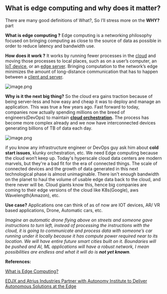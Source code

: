 ## What is edge computing and why does it matter?

There are many good definitions of What?, So I’ll stress more on the **WHY?** part

**What is edge computing ?**
Edge computing is a networking philosophy focused on bringing computing as close to the source of data as possible in order to reduce latency and bandwidth use.

**How does it work ?**
It works by running fewer processes in the  [cloud](https://www.cloudflare.com/en-gb/learning/cloud/what-is-the-cloud) and moving those processes to local places, such as on a user’s computer, an [IoT device](https://www.cloudflare.com/en-gb/learning/ddos/glossary/internet-of-things-iot), or an [edge server](https://www.cloudflare.com/en-gb/learning/cdn/glossary/edge-server). Bringing computation to the network’s edge minimizes the amount of long-distance communication that has to happen between a [client and server](https://www.cloudflare.com/en-gb/learning/serverless/glossary/client-side-vs-server-side).

![image.png](https://cdn.hashnode.com/res/hashnode/image/upload/v1624711629767/KBY0_Gegt.png)

**Why is it the next big thing?**
So the cloud era gains traction because of being server-less and how easy and cheap it was to deploy and manage an application. This was true a few years ago. Fast forward to today, companies now actually spending millions on the breed of engineers(DevOps) to maintain [**cloud orchestration**](https://searchitoperations.techtarget.com/definition/cloud-orchestrator)**.**
The process has become more complex already and we now have interconnected devices generating billions of TB of data each day.


![image.png](https://cdn.hashnode.com/res/hashnode/image/upload/v1624711678312/S69EIpClU.png)

if you know any infrastructure engineer or DevOps guy ask him about **cold start issues**, klunky orchestration, etc.
We need Edge computing because the cloud won’t keep up. Today's hyperscale cloud data centers are modern marvels, but they're a bad fit for the era of connected things. The scale of connected devices and the growth of data generated in this next technological phase is almost unimaginable. There isn't enough bandwidth on the planet to haul the volume of usable edge data back to the cloud, and there never will be. Cloud giants know this, hence big companies are coming to their edge versions of the cloud like K8s(Google), aws Wavelength(Amazon), etc.

**Use case?**
Applications one can think of as of now are IOT devices, AR/ VR based applications, Drone, Automatic cars, etc.

*Imagine an automatic drone flying above on streets and someone gave instructions to turn left, instead of processing the instructions with the cloud, it is going to communicate and process data with someone’s car running under it locally because it has compute power required near to its location. We will have entire future smart cities built on it. Boundaries will be pushed and AI, ML applications will have a robust network, I mean possibilities are endless and what it will do is **not yet known**.*

**References:**

[What is Edge Computing?](https://edjx.io/what-is-edge-computing)

[EDJX and Atrius Industries Partner with Autonomy Institute to Deliver Autonomous Solutions at the Edge](https://edjx.io/edjx-autonomy-pr) 

